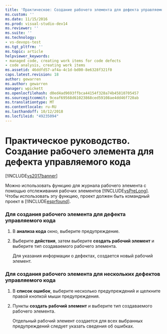 ```yaml
---
title: 'Практическое: Создание рабочего элемента для дефекта управляемого кода | Документация Майкрософт'
ms.custom: ''
ms.date: 11/15/2016
ms.prod: visual-studio-dev14
ms.reviewer: ''
ms.suite: ''
ms.technology:
- vs-devops-test
ms.tgt_pltfrm: ''
ms.topic: article
helpviewer_keywords:
- managed code, creating work items for code defects
- code analysis, creating work items
ms.assetid: 46ddfd57-af4a-4c1d-bd00-8e6328f321f0
caps.latest.revision: 18
author: gewarren
ms.author: gewarren
manager: wpickett
ms.openlocfilehash: d0ed4ad9693ffbca44154f328a74b45810705457
ms.sourcegitcommit: 9ceaf69568d61023868ced59108ae4dd46f720ab
ms.translationtype: MT
ms.contentlocale: ru-RU
ms.lasthandoff: 10/12/2018
ms.locfileid: "49235094"
---
```

# <a name="how-to-create-a-work-item-for-a-managed-code-defect"></a>Практическое руководство. Создание рабочего элемента для дефекта управляемого кода
[!INCLUDE[vs2017banner](../includes/vs2017banner.md)]

Можно использовать функцию для журнала рабочего элемента с помощью отслеживания рабочих элементов [!INCLUDE[vsPreLong](../includes/vsprelong-md.md)]. Чтобы использовать эту функцию, проект должен быть командный проект в [!INCLUDE[esprfound](../includes/esprfound-md.md)].  
  
### <a name="to-create-a-work-item-for-managed-code-defect"></a>Для создания рабочего элемента для дефекта управляемого кода  
  
1.  В **анализа кода** окно, выберите предупреждение.  
  
2.  Выберите **действия**, затем выберите **создать рабочий элемент** и выберите тип создаваемого рабочего элемента.  
  
     Для указания информации о дефектах, создается новый рабочий элемент.  
  
### <a name="to-create-a-work-item-for-multiple-managed-code-defects"></a>Для создания рабочего элемента для нескольких дефектов управляемого кода  
  
1.  В **список ошибок**, выберите несколько предупреждений и щелкните правой кнопкой мыши предупреждения.  
  
2.  Пункты **создать рабочий элемент** и выберите тип создаваемого рабочего элемента.  
  
     Отдельный рабочий элемент создается для всех выбранных предупреждений следует указать сведения об ошибках.



